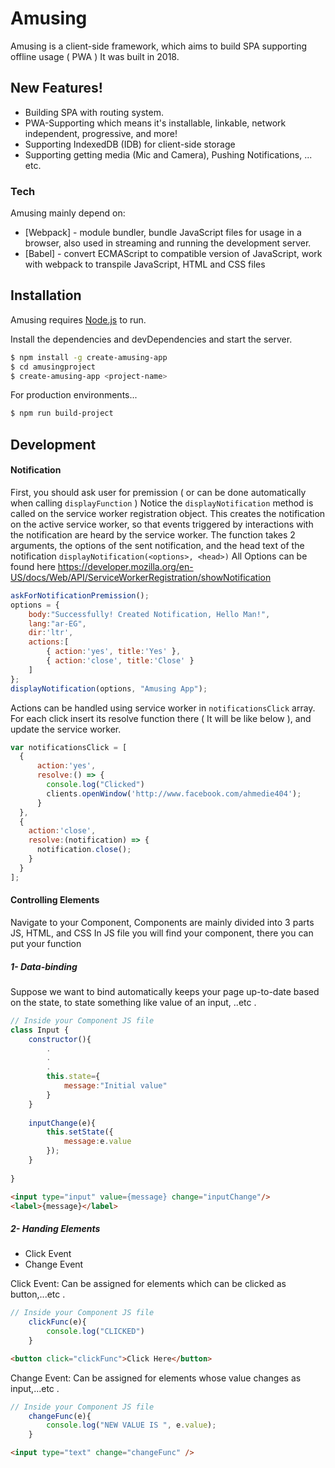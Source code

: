 # Amusing

Amusing is a client-side framework, which aims to build SPA supporting offline usage ( PWA )
It was built in 2018.

## New Features!

  - Building SPA with routing system.
  - PWA-Supporting which means it's installable, linkable, network independent, progressive, and more!
  - Supporting IndexedDB (IDB) for client-side storage
  - Supporting getting media (Mic and Camera), Pushing Notifications, ... etc.
  
### Tech
Amusing mainly depend on:
* [Webpack] - module bundler, bundle JavaScript files for usage in a browser, also used in streaming and running the development server.
* [Babel] - convert ECMAScript to compatible version of JavaScript, work with webpack to transpile JavaScript, HTML and CSS files

## Installation
Amusing requires [Node.js](https://nodejs.org/) to run.

Install the dependencies and devDependencies and start the server.

```sh
$ npm install -g create-amusing-app
$ cd amusingproject
$ create-amusing-app <project-name>
```

For production environments...

```sh
$ npm run build-project
```

## Development
#### Notification
First, you should ask user for premission ( or can be done automatically when calling `displayFunction` )
Notice the `displayNotification` method is called on the service worker registration object. This creates the notification on the active service worker, so that events triggered by interactions with the notification are heard by the service worker.
The function takes 2 arguments, the options of the sent notification, and the head text of the notification `displayNotification(<options>, <head>)`
All Options can be found here
https://developer.mozilla.org/en-US/docs/Web/API/ServiceWorkerRegistration/showNotification
```js
askForNotificationPremission();
options = {
    body:"Successfully! Created Notification, Hello Man!",
    lang:"ar-EG",
    dir:'ltr',
    actions:[
        { action:'yes', title:'Yes' },
        { action:'close', title:'Close' }
    ]
};
displayNotification(options, "Amusing App");
```
Actions can be handled using service worker in `notificationsClick` array.
For each click insert its resolve function there ( It will be like below ), and update the service worker.
```js
var notificationsClick = [
  {
      action:'yes',
      resolve:() => {
        console.log("Clicked")
        clients.openWindow('http://www.facebook.com/ahmedie404');      
      }
  },
  {
    action:'close',
    resolve:(notification) => {
      notification.close();
    }
  }
];
```
#### Controlling Elements
Navigate to your Component, Components are mainly divided into 3 parts JS, HTML, and CSS
In JS file you will find your component, there you can put your function
##### 1- Data-binding
Suppose we want to bind automatically keeps your page up-to-date based on the state, to state something like value of an input, ..etc .
```js
// Inside your Component JS file
class Input {
    constructor(){
        .
        .
        .
        this.state={
            message:"Initial value"
        }
    }
    
    inputChange(e){
        this.setState({
            message:e.value
        });
    }
    
}


```
```html
<input type="input" value={message} change="inputChange"/>
<label>{message}</label>
```
##### 2- Handing Elements
- Click Event
- Change Event

Click Event: Can be assigned for elements which can be clicked as button,...etc .
```js
// Inside your Component JS file
    clickFunc(e){
        console.log("CLICKED")
    }
```
```html
<button click="clickFunc">Click Here</button>
```
Change Event: Can be assigned for elements whose value changes as input,...etc .
```js
// Inside your Component JS file
    changeFunc(e){
        console.log("NEW VALUE IS ", e.value);
    }
```
```html
<input type="text" change="changeFunc" />
```



